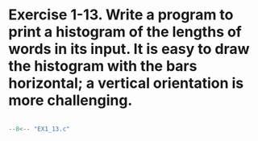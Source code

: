 # Exercise 1-13. Write a program to print a histogram of the lengths of words in its input. It is easy to draw the histogram with the bars horizontal; a vertical orientation is more challenging.

``` c

--8<-- "EX1_13.c"

```
